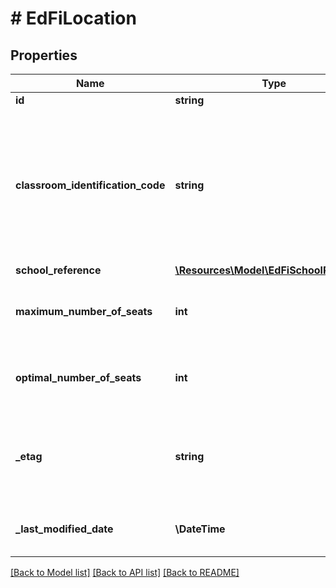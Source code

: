 # # EdFiLocation

## Properties

Name | Type | Description | Notes
------------ | ------------- | ------------- | -------------
**id** | **string** |  | [optional]
**classroom_identification_code** | **string** | A unique number or alphanumeric code assigned to a room by a school, school system, state, or other agency or entity. |
**school_reference** | [**\Resources\Model\EdFiSchoolReference**](EdFiSchoolReference.md) |  |
**maximum_number_of_seats** | **int** | The most number of seats the class can maintain. | [optional]
**optimal_number_of_seats** | **int** | The number of seats that is most favorable to the class. | [optional]
**_etag** | **string** | A unique system-generated value that identifies the version of the resource. | [optional]
**_last_modified_date** | **\DateTime** | The date and time the resource was last modified. | [optional]

[[Back to Model list]](../../README.md#models) [[Back to API list]](../../README.md#endpoints) [[Back to README]](../../README.md)
